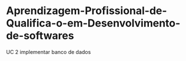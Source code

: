 # Aprendizagem-Profissional-de-Qualifica-o-em-Desenvolvimento-de-softwares
UC 2 implementar banco de dados

